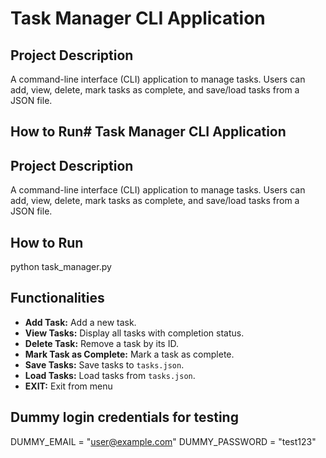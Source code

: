 # Task Manager CLI Application

## Project Description
A command-line interface (CLI) application to manage tasks. Users can add, view, delete, mark tasks as complete, and save/load tasks from a JSON file.

## How to Run# Task Manager CLI Application

## Project Description
A command-line interface (CLI) application to manage tasks. Users can add, view, delete, mark tasks as complete, and save/load tasks from a JSON file.

## How to Run

python task_manager.py


## Functionalities
- **Add Task:** Add a new task.
- **View Tasks:** Display all tasks with completion status.
- **Delete Task:** Remove a task by its ID.
- **Mark Task as Complete:** Mark a task as complete.
- **Save Tasks:** Save tasks to `tasks.json`.
- **Load Tasks:** Load tasks from `tasks.json`.
- **EXIT:** Exit from menu


## Dummy login credentials for testing
DUMMY_EMAIL = "user@example.com"
DUMMY_PASSWORD = "test123"
